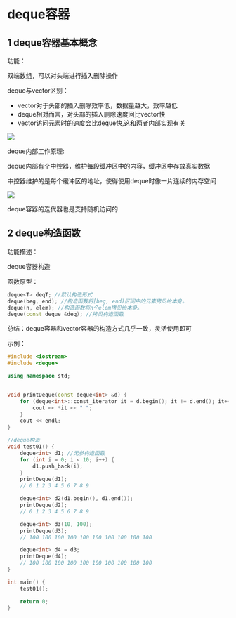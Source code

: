 # deque容器

## 1 deque容器基本概念

功能：

双端数组，可以对头端进行插入删除操作

deque与vector区别：

- vector对于头部的插入删除效率低，数据量越大，效率越低
- deque相对而言，对头部的插入删除速度回比vector快
- vector访问元素时的速度会比deque快,这和两者内部实现有关

![](https://mouday.github.io/img/2024/11/10/gjbx3zi.png)

deque内部工作原理:

deque内部有个中控器，维护每段缓冲区中的内容，缓冲区中存放真实数据

中控器维护的是每个缓冲区的地址，使得使用deque时像一片连续的内存空间

![](https://mouday.github.io/img/2024/11/10/16re3hq.png)

deque容器的迭代器也是支持随机访问的

## 2 deque构造函数

功能描述：

deque容器构造

函数原型：

```cpp
deque<T> deqT; //默认构造形式
deque(beg, end); //构造函数将[beg, end)区间中的元素拷贝给本身。
deque(n, elem); //构造函数将n个elem拷贝给本身。
deque(const deque &deq); //拷贝构造函数
```

总结：deque容器和vector容器的构造方式几乎一致，灵活使用即可


示例：


```cpp
#include <iostream>
#include <deque>

using namespace std;


void printDeque(const deque<int> &d) {
    for (deque<int>::const_iterator it = d.begin(); it != d.end(); it++) {
        cout << *it << " ";
    }
    cout << endl;
}

//deque构造
void test01() {
    deque<int> d1; //无参构造函数
    for (int i = 0; i < 10; i++) {
        d1.push_back(i);
    }
    printDeque(d1);
    // 0 1 2 3 4 5 6 7 8 9

    deque<int> d2(d1.begin(), d1.end());
    printDeque(d2);
    // 0 1 2 3 4 5 6 7 8 9

    deque<int> d3(10, 100);
    printDeque(d3);
    // 100 100 100 100 100 100 100 100 100 100

    deque<int> d4 = d3;
    printDeque(d4);
    // 100 100 100 100 100 100 100 100 100 100
}

int main() {
    test01();

    return 0;
}

```
